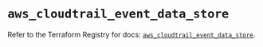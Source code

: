 # `aws_cloudtrail_event_data_store`

Refer to the Terraform Registry for docs: [`aws_cloudtrail_event_data_store`](https://registry.terraform.io/providers/hashicorp/aws/5.82.1/docs/resources/cloudtrail_event_data_store).
